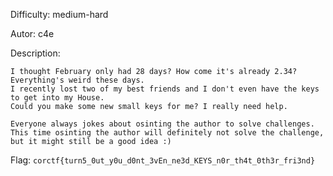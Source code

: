 Difficulty: medium-hard

Autor: c4e

Description:
```
I thought February only had 28 days? How come it's already 2.34? Everything's weird these days.
I recently lost two of my best friends and I don't even have the keys to get into my House.
Could you make some new small keys for me? I really need help.

Everyone always jokes about osinting the author to solve challenges. This time osinting the author will definitely not solve the challenge, but it might still be a good idea :)
```

Flag: `corctf{turn5_0ut_y0u_d0nt_3vEn_ne3d_KEYS_n0r_th4t_0th3r_fri3nd}`

